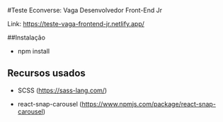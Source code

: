 #Teste Econverse: Vaga Desenvolvedor Front-End Jr

Link: https://teste-vaga-frontend-jr.netlify.app/

##Instalação

- npm install

## Recursos usados

- SCSS (https://sass-lang.com/)

- react-snap-carousel (https://www.npmjs.com/package/react-snap-carousel)
